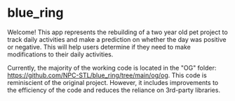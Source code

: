 # blue_ring
Welcome! This app represents the rebuilding of a two year old pet project to track daily activities and make a prediction on whether the day was positive or negative. This will help users determine if they need to make modifications to their daily activities. 

Currently, the majority of the working code is located in the "OG" folder: https://github.com/NPC-STL/blue_ring/tree/main/og/og. This code is reminiscient of the original project. However, it includes improvements to the efficiency of the code and reduces the reliance on 3rd-party libraries.

